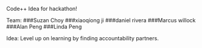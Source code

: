 Code++ Idea for hackathon!

Team:
	###Suzan Choy
	###xiaoqiong ji
	###daniel rivera
	###Marcus willock
	###Alan Peng
	###Linda Peng

Idea:
Level up on learning by finding accountability partners. 

